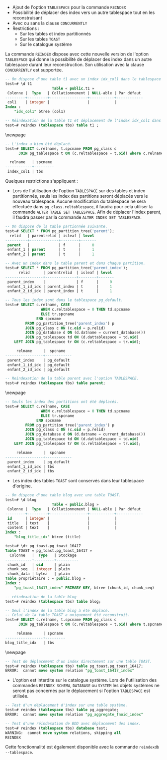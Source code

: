 <!--
Les commits sur ce sujet sont :

* https://commitfest.postgresql.org/32/2269/
* https://git.postgresql.org/gitweb/?p=postgresql.git;a=commit;h=c5b286047cd698021e57a527215b48865fd4ad4e
* https://commitfest.postgresql.org/32/3009/
* https://git.postgresql.org/gitweb/?p=postgresql.git;a=commit;h=
* https://commitfest.postgresql.org/31/2849/
* https://commitfest.postgresql.org/32/2940/

Discussion

* https://gitlab.dalibo.info/formation/workshops/-/issues/107

-->

<div class="slide-content">

* Ajout de l'option `TABLESPACE` pour la commande `REINDEX`
* Possibilité de déplacer des index vers un autre tablespace tout en les reconstruisant
* Avec ou sans la clause `CONCURRENTLY`
* Restrictions :
    * Sur les tables et index partitionnés
    * Sur les tables `TOAST`
    * Sur le catalogue système

</div>

<div class="notes">

La commande `REINDEX` dispose avec cette nouvelle version de l'option `TABLESPACE` qui donne la possibilité de déplacer des index 
dans un autre tablespace durant leur reconstruction. Son utilisation avec la clause `CONCURRENTLY` est supportée.

```sql
-- On dispose d'une table t1 avec un index idx_col1 dans le tablespace pg_default.
test=# \d t1
                     Table « public.t1 »
 Colonne |  Type   | Collationnement | NULL-able | Par défaut  
---------+---------+-----------------+-----------+------------
 col1    | integer |                 |           |            
Index :
    "idx_col1" btree (col1)

-- Réindexation de la table t1 et déplacement de l'index idx_col1 dans le tablespace tbs.
test=# reindex (tablespace tbs) table t1 ;
```
\newpage
```sql
-- L'index a bien été déplacé.
test=# SELECT c.relname, t.spcname FROM pg_class c 
      JOIN pg_tablespace t ON (c.reltablespace = t.oid) where c.relname = 'index_col1';

  relname   | spcname 
------------+---------
 index_col1 | tbs
```

Quelques restrictions s'appliquent :

* Lors de l'utilisation de l'option `TABLESPACE` sur des tables et index partitionnés, seuls les index des partitions seront déplacés vers le nouveau
tablespace. Aucune modification du tablespace ne sera effectuée dans `pg_class.reltablespace`, il faudra pour cela utiliser la commande `ALTER TABLE SET TABLESPACE`.
Afin de déplacer l'index parent, il faudra passer par la commande `ALTER INDEX SET TABLESPACE`.

```sql
-- On dispose de la table partionnée suivante.
test=# SELECT * FROM pg_partition_tree('parent');
  relid   | parentrelid | isleaf | level 
----------+-------------+--------+-------
 parent   |             | f      |     0
 enfant_1 | parent      | t      |     1
 enfant_2 | parent      | t      |     1

-- Avec un index dans la table parent et dans chaque partition.
test=# SELECT * FROM pg_partition_tree('parent_index');
      relid      | parentrelid  | isleaf | level 
-----------------+--------------+--------+-------
 parent_index    |              | f      |     0
 enfant_1_id_idx | parent_index | t      |     1
 enfant_2_id_idx | parent_index | t      |     1

-- Tous les index sont dans le tablespace pg_default.
test=# SELECT c.relname, CASE 
                WHEN c.reltablespace = 0 THEN td.spcname 
                ELSE tr.spcname
              END spcname
         FROM pg_partition_tree('parent_index') p
         JOIN pg_class c ON (c.oid = p.relid)
         JOIN pg_database d ON (d.datname = current_database())
         JOIN pg_tablespace td ON (d.dattablespace = td.oid)
    LEFT JOIN pg_tablespace tr ON (c.reltablespace = tr.oid);

     relname     |  spcname   
-----------------+------------
 parent_index    | pg_default
 enfant_1_id_idx | pg_default
 enfant_2_id_idx | pg_default

-- Reindexation de la table parent avec l'option TABLESPACE.
test=# reindex (tablespace tbs) table parent;
```
\newpage
```sql
-- Seuls les index des partitions ont été déplacés.
test=# SELECT c.relname, CASE 
                WHEN c.reltablespace = 0 THEN td.spcname 
                ELSE tr.spcname
              END spcname
         FROM pg_partition_tree('parent_index') p
         JOIN pg_class c ON (c.oid = p.relid)
         JOIN pg_database d ON (d.datname = current_database())
         JOIN pg_tablespace td ON (d.dattablespace = td.oid)
    LEFT JOIN pg_tablespace tr ON (c.reltablespace = tr.oid);

     relname     |  spcname   
-----------------+------------
 parent_index    | pg_default
 enfant_1_id_idx | tbs
 enfant_2_id_idx | tbs
```

* Les index des tables `TOAST` sont conservés dans leur tablespace d'origine.

```sql
-- On dispose d'une table blog avec une table TOAST.
test=# \d blog
                     Table « public.blog »
 Colonne |  Type   | Collationnement | NULL-able | Par défaut 
---------+---------+-----------------+-----------+------------
 id      | integer |                 |           |            
 title   | text    |                 |           |            
 content | text    |                 |           |            
Index :
    "blog_title_idx" btree (title)

test=# \d+ pg_toast.pg_toast_16417
Table TOAST « pg_toast.pg_toast_16417 »
  Colonne   |  Type   | Stockage 
------------+---------+----------
 chunk_id   | oid     | plain
 chunk_seq  | integer | plain
 chunk_data | bytea   | plain
Table propriétaire : « public.blog »
Index :
    "pg_toast_16417_index" PRIMARY KEY, btree (chunk_id, chunk_seq)

-- réindexation de la table blog
test=# reindex (tablespace tbs) table blog;

-- Seul l'index de la table blog à été déplacé.
-- Celui de la table TOAST a uniquement été reconstruit.
test=# SELECT c.relname, t.spcname FROM pg_class c 
      JOIN pg_tablespace t ON (c.reltablespace = t.oid) where t.spcname = 'tbs';

     relname     | spcname 
-----------------+---------
blog_title_idx   | tbs
```
\newpage
```sql
-- Test de déplacement d'un index directement sur une table TOAST.
test=# reindex (tablespace tbs) table pg_toast.pg_toast_16417;
ERROR:  cannot move system relation "pg_toast_16417_index"
```

* L'option est interdite sur le catalogue système. Lors de l'utilisation des commandes `REINDEX SCHEMA`, `DATABASE` ou `SYSTEM` les objets systèmes ne seront pas concernés par le déplacement si l'option `TABLESPACE` est utilisée.

```sql
-- Test d'un déplacement d'index sur une table système.
test=# reindex (tablespace tbs) table pg_aggregate;
ERROR:  cannot move system relation "pg_aggregate_fnoid_index"

-- Test d'une réindexation de BDD avec déplacement des index.
test=# reindex (tablespace tbs) database test;
WARNING:  cannot move system relations, skipping all
REINDEX
```

Cette fonctionnalité est également disponible avec la commande `reindexdb --tablespace`.

</div>
